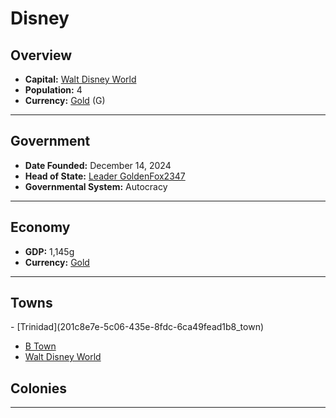 <!--UNDEDITED FILE, remove this entire line if this file has been edited!-->
# <!--NAME-->Disney<!--NAME-->

## Overview

- **Capital:** <!--CAPITAL_LINK-->[Walt Disney World](335a99c8-e85f-4759-a5e0-7dcc305c4fb4_town)<!--CAPITAL_LINK-->
- **Population:** <!--POPULATION-->4<!--POPULATION-->
- **Currency:** <!--CURRENCY_LINK-->[Gold](Gold_currency)<!--CURRENCY_LINK--> (<!--CURRENCY_ABV-->G<!--CURRENCY_ABV-->)

---

## Government

- **Date Founded:** <!--FOUNDED-->December 14, 2024<!--FOUNDED-->
- **Head of State:** <!--LEADER_TITLE_LINK-->[Leader GoldenFox2347](GoldenFox2347_user)<!--LEADER_TITLE_LINK-->
- **Governmental System:** <!--GOVERNMENT-->Autocracy<!--GOVERNMENT-->

---

## Economy

- **GDP:** <!--GDP-->1,145g<!--GDP-->
- **Currency:** <!--CURRENCY_LINK-->[Gold](Gold_currency)<!--CURRENCY_LINK-->

---

## Towns

<!--TOWNS-->- [Trinidad](201c8e7e-5c06-435e-8fdc-6ca49fead1b8_town)
- [B Town](e95965ef-67f1-46e4-bb65-4dc00cd186f7_town)
- [Walt Disney World](335a99c8-e85f-4759-a5e0-7dcc305c4fb4_town)<!--TOWNS-->

## Colonies

<!--COLONIES--><!--COLONIES-->

---
